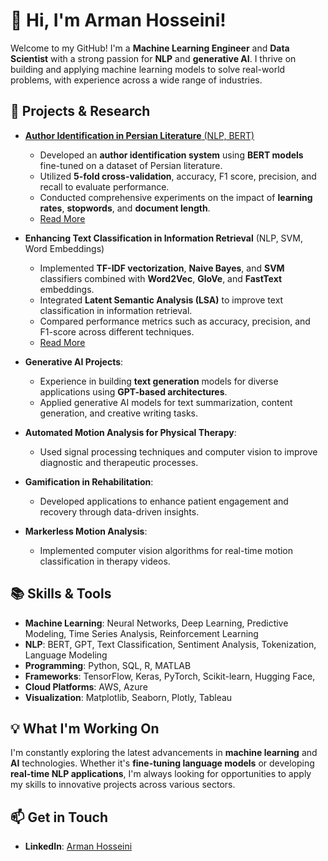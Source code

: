 # 👋 Hi, I'm Arman Hosseini!
Welcome to my GitHub! I'm a **Machine Learning Engineer** and **Data Scientist** with a strong passion for **NLP** and **generative AI**. I thrive on building and applying machine learning models to solve real-world problems, with experience across a wide range of industries.
## 🧠 Projects & Research
- [**Author Identification in Persian Literature** (NLP, BERT)](https://github.com/HosseiniArman/Author-Identification-with-BERT)
  - Developed an **author identification system** using **BERT models** fine-tuned on a dataset of Persian literature.
  - Utilized **5-fold cross-validation**, accuracy, F1 score, precision, and recall to evaluate performance.
  - Conducted comprehensive experiments on the impact of **learning rates**, **stopwords**, and **document length**. 
  - [Read More](https://github.com/HosseiniArman/Author-Identification-with-BERT)

- **Enhancing Text Classification in Information Retrieval** (NLP, SVM, Word Embeddings)
  - Implemented **TF-IDF vectorization**, **Naive Bayes**, and **SVM** classifiers combined with **Word2Vec**, **GloVe**, and **FastText** embeddings.
  - Integrated **Latent Semantic Analysis (LSA)** to improve text classification in information retrieval.
  - Compared performance metrics such as accuracy, precision, and F1-score across different techniques.
  - [Read More](link-to-project-2)

- **Generative AI Projects**:
  - Experience in building **text generation** models for diverse applications using **GPT-based architectures**.
  - Applied generative AI models for text summarization, content generation, and creative writing tasks.
 
- **Automated Motion Analysis for Physical Therapy**:
  - Used signal processing techniques and computer vision to improve diagnostic and therapeutic processes.
 
- **Gamification in Rehabilitation**:
  - Developed applications to enhance patient engagement and recovery through data-driven insights.
 
- **Markerless Motion Analysis**:
  - Implemented computer vision algorithms for real-time motion classification in therapy videos.
 
## 📚 Skills & Tools
- **Machine Learning**: Neural Networks, Deep Learning, Predictive Modeling, Time Series Analysis, Reinforcement Learning
- **NLP**: BERT, GPT, Text Classification, Sentiment Analysis, Tokenization, Language Modeling
- **Programming**: Python, SQL, R, MATLAB
- **Frameworks**: TensorFlow, Keras, PyTorch, Scikit-learn, Hugging Face,
- **Cloud Platforms**: AWS, Azure
- **Visualization**: Matplotlib, Seaborn, Plotly, Tableau

## 💡 What I'm Working On
I'm constantly exploring the latest advancements in **machine learning** and **AI** technologies. Whether it's **fine-tuning language models** or developing **real-time NLP applications**, I'm always looking for opportunities to apply my skills to innovative projects across various sectors.

## 📫 Get in Touch
- **LinkedIn**: [Arman Hosseini](https://www.linkedin.com/in/arman-hosseini95/)


<!--
- 👋 Hi, I’m @HosseiniArman
- 👀 I’m interested in ...
- 🌱 I’m currently learning ...
- 💞️ I’m looking to collaborate on ...
- 📫 How to reach me ...
- 😄 Pronouns: ...
- ⚡ Fun fact: ...

- 

<!---
HosseiniArman/HosseiniArman is a ✨ special ✨ repository because its `README.md` (this file) appears on your GitHub profile.
You can click the Preview link to take a look at your changes.
--->
